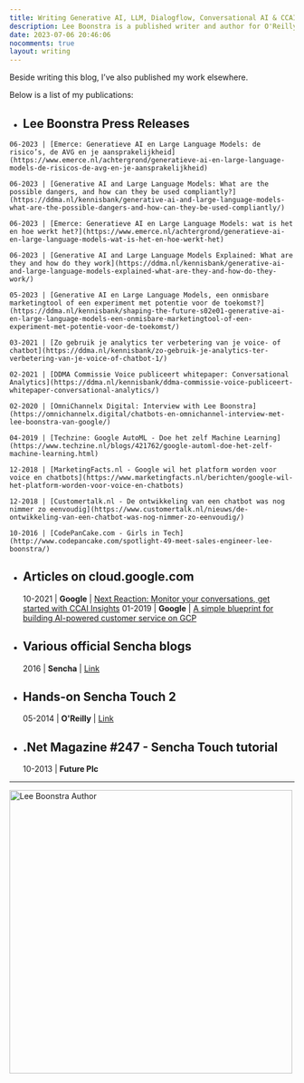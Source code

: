 ```yaml
---
title: Writing Generative AI, LLM, Dialogflow, Conversational AI & CCAI articles
description: Lee Boonstra is a published writer and author for O'Reilly and Apress. Checkout articles Lee wrote else where.
date: 2023-07-06 20:46:06
nocomments: true
layout: writing
---
```


Beside writing this blog, I’ve also published my work elsewhere. 

Below is a list of my publications:

 *   Lee Boonstra Press Releases
     ---------------------------

    06-2023 | [Emerce: Generatieve AI en Large Language Models: de risico’s, de AVG en je aansprakelijkheid](https://www.emerce.nl/achtergrond/generatieve-ai-en-large-language-models-de-risicos-de-avg-en-je-aansprakelijkheid)

    06-2023 | [Generative AI and Large Language Models: What are the possible dangers, and how can they be used compliantly?](https://ddma.nl/kennisbank/generative-ai-and-large-language-models-what-are-the-possible-dangers-and-how-can-they-be-used-compliantly/)

    06-2023 | [Emerce: Generatieve AI en Large Language Models: wat is het en hoe werkt het?](https://www.emerce.nl/achtergrond/generatieve-ai-en-large-language-models-wat-is-het-en-hoe-werkt-het)

    06-2023 | [Generative AI and Large Language Models Explained: What are they and how do they work](https://ddma.nl/kennisbank/generative-ai-and-large-language-models-explained-what-are-they-and-how-do-they-work/)

    05-2023 | [Generative AI en Large Language Models, een onmisbare marketingtool of een experiment met potentie voor de toekomst?](https://ddma.nl/kennisbank/shaping-the-future-s02e01-generative-ai-en-large-language-models-een-onmisbare-marketingtool-of-een-experiment-met-potentie-voor-de-toekomst/)

    03-2021 | [Zo gebruik je analytics ter verbetering van je voice- of chatbot](https://ddma.nl/kennisbank/zo-gebruik-je-analytics-ter-verbetering-van-je-voice-of-chatbot-1/)

    02-2021 | [DDMA Commissie Voice publiceert whitepaper: Conversational Analytics](https://ddma.nl/kennisbank/ddma-commissie-voice-publiceert-whitepaper-conversational-analytics/)

    02-2020 | [OmniChannelx Digital: Interview with Lee Boonstra](https://omnichannelx.digital/chatbots-en-omnichannel-interview-met-lee-boonstra-van-google/)

    04-2019 | [Techzine: Google AutoML - Doe het zelf Machine Learning](https://www.techzine.nl/blogs/421762/google-automl-doe-het-zelf-machine-learning.html)

    12-2018 | [MarketingFacts.nl - Google wil het platform worden voor voice en chatbots](https://www.marketingfacts.nl/berichten/google-wil-het-platform-worden-voor-voice-en-chatbots)

    12-2018 | [Customertalk.nl - De ontwikkeling van een chatbot was nog nimmer zo eenvoudig](https://www.customertalk.nl/nieuws/de-ontwikkeling-van-een-chatbot-was-nog-nimmer-zo-eenvoudig/)
    
    10-2016 | [CodePanCake.com - Girls in Tech](http://www.codepancake.com/spotlight-49-meet-sales-engineer-lee-boonstra/)

*   Articles on cloud.google.com
    -----------------------------

    10-2021 | **Google** | [Next Reaction: Monitor your conversations, get started with CCAI Insights](https://cloud.google.com/blog/topics/developers-practitioners/next-reaction-monitor-your-conversations-get-started-ccai-insights)
    01-2019 | **Google** | [A simple blueprint for building AI-powered customer service on GCP](https://cloud.google.com/blog/products/ai-machine-learning/simple-blueprint-for-building-ai-powered-customer-service-on-gcp)

*   Various official Sencha blogs
    -----------------------------
    
    2016 | **Sencha** | [Link](http://www.sencha.com/blog/)
    
*   Hands-on Sencha Touch 2
    -----------------------
    
    05-2014 | **O'Reilly** | [Link](http://shop.oreilly.com/product/0636920030058.do)

    <script type="application/ld+json">
    {
      "@context": "http://schema.org",
      "@type": "WebPage",
      "mainEntity":{
              "@type": "Book",
              "author": "https://www.oreilly.com/pub/au/6134",
              "datePublished": "2014-07-01",
              "image": "https://covers.oreillystatic.com/images/0636920030058/lrg.jpg",
              "inLanguage": "English",
              "isbn": "978-1449366520",
              "name": "Hands-On Sencha Touch 2",
              "numberOfPages": "332",
              "publisher": "O'Reilly Media"
            }
    }</script>
    
*   .Net Magazine #247 - Sencha Touch tutorial
    ------------------------------------------
    
    10-2013 | **Future Plc**

<hr>

<img src="/images/large_leeboonstra-book.png" width="500" class="border img-fluid" alt="Lee Boonstra Author" loading="lazy"/>


